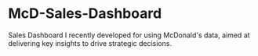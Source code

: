 # McD-Sales-Dashboard
Sales Dashboard I recently developed for using McDonald's data, aimed at delivering key insights to drive strategic decisions. 
